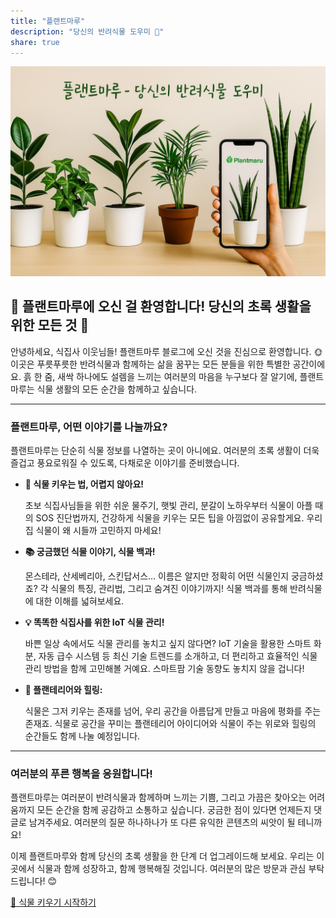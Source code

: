 ```yaml
---
title: "플랜트마루"
description: "당신의 반려식물 도우미 🌿"
share: true
---
```


![플랜트마루 시작화면](/images/plantmaru-cover.jpg)

## 🌿 플랜트마루에 오신 걸 환영합니다! 당신의 초록 생활을 위한 모든 것 💚

안녕하세요, 식집사 이웃님들! 플랜트마루 블로그에 오신 것을 진심으로 환영합니다. 🌞 이곳은 푸릇푸릇한 반려식물과 함께하는 삶을 꿈꾸는 모든 분들을 위한 특별한 공간이에요. 흙 한 줌, 새싹 하나에도 설렘을 느끼는 여러분의 마음을 누구보다 잘 알기에, 플랜트마루는 식물 생활의 모든 순간을 함께하고 싶습니다.

---

### 플랜트마루, 어떤 이야기를 나눌까요?

플랜트마루는 단순히 식물 정보를 나열하는 곳이 아니에요. 여러분의 초록 생활이 더욱 즐겁고 풍요로워질 수 있도록, 다채로운 이야기를 준비했습니다.

- **🌱 식물 키우는 법, 어렵지 않아요!**
    
    초보 식집사님들을 위한 쉬운 물주기, 햇빛 관리, 분갈이 노하우부터 식물이 아플 때의 SOS 진단법까지, 건강하게 식물을 키우는 모든 팁을 아낌없이 공유할게요. 우리 집 식물이 왜 시들까 고민하지 마세요!
    
- **📚 궁금했던 식물 이야기, 식물 백과!**
    
    몬스테라, 산세베리아, 스킨답서스… 이름은 알지만 정확히 어떤 식물인지 궁금하셨죠? 각 식물의 특징, 관리법, 그리고 숨겨진 이야기까지! 식물 백과를 통해 반려식물에 대한 이해를 넓혀보세요.
    
- **💡 똑똑한 식집사를 위한 IoT 식물 관리!**
    
    바쁜 일상 속에서도 식물 관리를 놓치고 싶지 않다면? IoT 기술을 활용한 스마트 화분, 자동 급수 시스템 등 최신 기술 트렌드를 소개하고, 더 편리하고 효율적인 식물 관리 방법을 함께 고민해볼 거예요. 스마트팜 기술 동향도 놓치지 않을 겁니다!
    
- **🏡 플랜테리어와 힐링:**
    
    식물은 그저 키우는 존재를 넘어, 우리 공간을 아름답게 만들고 마음에 평화를 주는 존재죠. 식물로 공간을 꾸미는 플랜테리어 아이디어와 식물이 주는 위로와 힐링의 순간들도 함께 나눌 예정입니다.
    

---

### 여러분의 푸른 행복을 응원합니다!

플랜트마루는 여러분이 반려식물과 함께하며 느끼는 기쁨, 그리고 가끔은 찾아오는 어려움까지 모든 순간을 함께 공감하고 소통하고 싶습니다. 궁금한 점이 있다면 언제든지 댓글로 남겨주세요. 여러분의 질문 하나하나가 또 다른 유익한 콘텐츠의 씨앗이 될 테니까요!

이제 플랜트마루와 함께 당신의 초록 생활을 한 단계 더 업그레이드해 보세요. 우리는 이곳에서 식물과 함께 성장하고, 함께 행복해질 것입니다. 여러분의 많은 방문과 관심 부탁드립니다! 😊

[🌱 식물 키우기 시작하기](/posts/)
